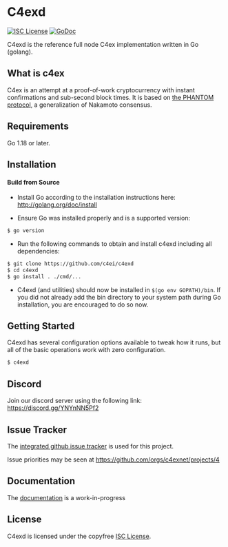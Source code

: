 
C4exd
====

[![ISC License](http://img.shields.io/badge/license-ISC-blue.svg)](https://choosealicense.com/licenses/isc/)
[![GoDoc](https://img.shields.io/badge/godoc-reference-blue.svg)](http://godoc.org/github.com/c4ei/c4exd)

C4exd is the reference full node C4ex implementation written in Go (golang).

## What is c4ex

C4ex is an attempt at a proof-of-work cryptocurrency with instant confirmations and sub-second block times. It is based on [the PHANTOM protocol](https://eprint.iacr.org/2018/104.pdf), a generalization of Nakamoto consensus.

## Requirements

Go 1.18 or later.

## Installation

#### Build from Source

- Install Go according to the installation instructions here:
  http://golang.org/doc/install

- Ensure Go was installed properly and is a supported version:

```bash
$ go version
```

- Run the following commands to obtain and install c4exd including all dependencies:

```bash
$ git clone https://github.com/c4ei/c4exd
$ cd c4exd
$ go install . ./cmd/...
```

- C4exd (and utilities) should now be installed in `$(go env GOPATH)/bin`. If you did
  not already add the bin directory to your system path during Go installation,
  you are encouraged to do so now.


## Getting Started

C4exd has several configuration options available to tweak how it runs, but all
of the basic operations work with zero configuration.

```bash
$ c4exd
```

## Discord
Join our discord server using the following link: https://discord.gg/YNYnNN5Pf2

## Issue Tracker

The [integrated github issue tracker](https://github.com/c4ei/yunseokyeol/issues)
is used for this project.

Issue priorities may be seen at https://github.com/orgs/c4exnet/projects/4

## Documentation

The [documentation](https://github.com/c4ei/docs) is a work-in-progress

## License

C4exd is licensed under the copyfree [ISC License](https://choosealicense.com/licenses/isc/).

